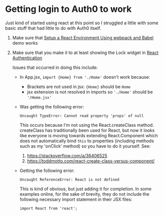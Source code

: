 

# Getting login to Auth0 to work

Just kind of started using react at this point so I struggled a little with some basic stuff that had little to do with Auth0 itself.

1. Make sure that [Setup a React Environment Using webpack and Babel
](https://scotch.io/tutorials/setup-a-react-environment-using-webpack-and-babel) demo works
1. Make sure that you make it to at least showing the Lock widget in [React Authentication](https://davidwalsh.name/react-authentication)

    Issues that occurred in doing this include:
  
    * In App.jsx, `import {Home} from './Home'` doesn't work because:
      
      * Brackets are not used in jsx: `{Home}` should be `Home`
      * jsx extension is not resolved in imports so `'./Home'` should be `'/Home.jsx'`
    * Was getting the following error:
    
      `Uncaught TypeError: Cannot read property 'props' of null`
      
      This occurs because I'm not using the React.createClass method. createClass has traditionally been used for React, but now it looks like everyone is moving towards extending React.Component which does not automatically bind `this` to properties (including methods such as my 'onClick' method) so you have to do it yourself. See:

      1. https://stackoverflow.com/a/36406525
      1. https://toddmotto.com/react-create-class-versus-component/

    * Getting the following error:

      `Uncaught ReferenceError: React is not defined`

      This is kind of obvious, but just adding it for completion. In some examples online, for the sake of brevity, they do not include the following necessary import statement in their JSX files:

      `import React from 'react';`

      